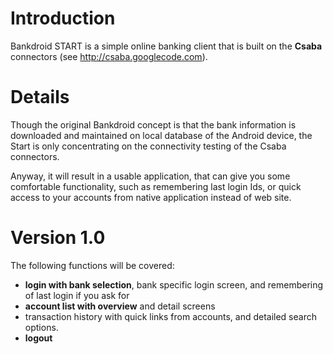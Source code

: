 # Introduction #

Bankdroid START is a simple online banking client that is built on the **Csaba** connectors (see http://csaba.googlecode.com).


# Details #

Though the original Bankdroid concept is that the bank information is downloaded and maintained on local database of the Android device, the Start is only concentrating on the connectivity testing of the Csaba connectors.

Anyway, it will result in a usable application, that can give you some comfortable functionality, such as remembering last login Ids, or quick access to your accounts from native application instead of web site.

# Version 1.0 #

The following functions will be covered:
  * **login with bank selection**, bank specific login screen, and remembering of last login if you ask for
  * **account list with overview** and detail screens
  * transaction history with quick links from accounts, and detailed search options.
  * **logout**